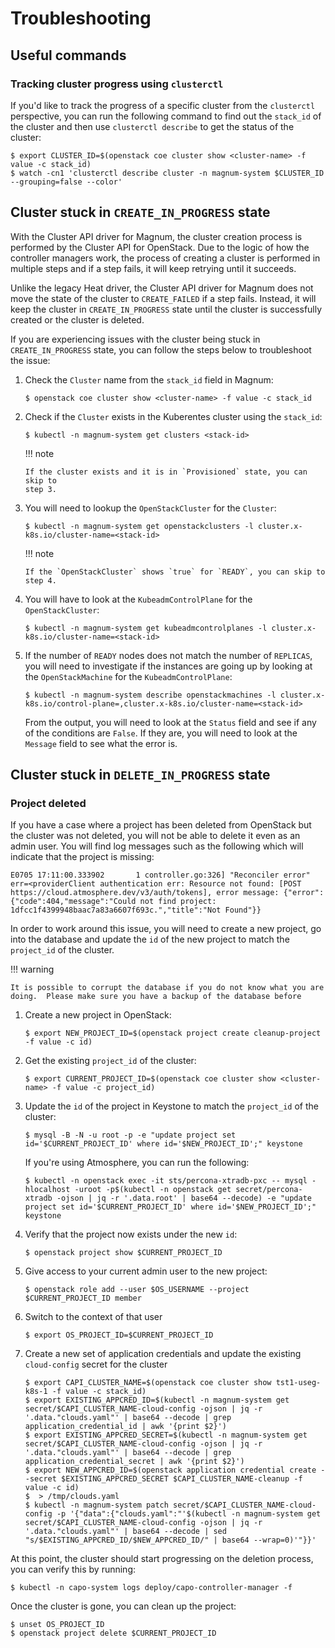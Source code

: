 # Troubleshooting

## Useful commands

### Tracking cluster progress using `clusterctl`

If you'd like to track the progress of a specific cluster from the `clusterctl`
perspective, you can run the following command to find out the `stack_id` of the
cluster and then use `clusterctl describe` to get the status of the cluster:

```
$ export CLUSTER_ID=$(openstack coe cluster show <cluster-name> -f value -c stack_id)
$ watch -cn1 'clusterctl describe cluster -n magnum-system $CLUSTER_ID --grouping=false --color'
```

## Cluster stuck in `CREATE_IN_PROGRESS` state

With the Cluster API driver for Magnum, the cluster creation process is
performed by the Cluster API for OpenStack.  Due to the logic of how the
controller managers work, the process of creating a cluster is performed in
multiple steps and if a step fails, it will keep retrying until it succeeds.

Unlike the legacy Heat driver, the Cluster API driver for Magnum does not
move the state of the cluster to `CREATE_FAILED` if a step fails.  Instead,
it will keep the cluster in `CREATE_IN_PROGRESS` state until the cluster is
successfully created or the cluster is deleted.

If you are experiencing issues with the cluster being stuck in `CREATE_IN_PROGRESS`
state, you can follow the steps below to troubleshoot the issue:

1.  Check the `Cluster` name from the `stack_id` field in Magnum:

    ```
    $ openstack coe cluster show <cluster-name> -f value -c stack_id
    ```

2.  Check if the `Cluster` exists in the Kuberentes cluster using the `stack_id`:

    ```
    $ kubectl -n magnum-system get clusters <stack-id>
    ```

    !!! note
   
        If the cluster exists and it is in `Provisioned` state, you can skip to
        step 3.

3.  You will need to lookup the `OpenStackCluster` for the `Cluster`:

    ```
    $ kubectl -n magnum-system get openstackclusters -l cluster.x-k8s.io/cluster-name=<stack-id>
    ```

    !!! note

        If the `OpenStackCluster` shows `true` for `READY`, you can skip to
        step 4.

4.  You will have to look at the `KubeadmControlPlane` for
    the `OpenStackCluster`:

    ```
    $ kubectl -n magnum-system get kubeadmcontrolplanes -l cluster.x-k8s.io/cluster-name=<stack-id>
    ```

5.  If the number of `READY` nodes does not match the number of `REPLICAS`,
    you will need to investigate if the instances are going up by looking at
    the `OpenStackMachine` for the `KubeadmControlPlane`:

    ```
    $ kubectl -n magnum-system describe openstackmachines -l cluster.x-k8s.io/control-plane=,cluster.x-k8s.io/cluster-name=<stack-id>
    ```

    From the output, you will need to look at the `Status` field and see if
    any of the conditions are `False`.  If they are, you will need to look at
    the `Message` field to see what the error is.

## Cluster stuck in `DELETE_IN_PROGRESS` state

### Project deleted

If you have a case where a project has been deleted from OpenStack but the
cluster was not deleted, you will not be able to delete it even as an admin
user.   You will find log messages such as the following which will indicate
that the project is missing:

```
E0705 17:11:00.333902       1 controller.go:326] "Reconciler error" err=<providerClient authentication err: Resource not found: [POST https://cloud.atmosphere.dev/v3/auth/tokens], error message: {"error":{"code":404,"message":"Could not find project: 1dfcc1f4399948baac7a83a6607f693c.","title":"Not Found"}}
```

In order to work around this issue, you will need to create a new project,
go into the database and update the `id` of the new project to match the
`project_id` of the cluster.

!!! warning

    It is possible to corrupt the database if you do not know what you are
    doing.  Please make sure you have a backup of the database before

1.  Create a new project in OpenStack:

    ```
    $ export NEW_PROJECT_ID=$(openstack project create cleanup-project -f value -c id)
    ```

2.  Get the existing `project_id` of the cluster:

    ```
    $ export CURRENT_PROJECT_ID=$(openstack coe cluster show <cluster-name> -f value -c project_id)
    ```

3.  Update the `id` of the project in Keystone to match the `project_id` of
    the cluster:

    ```
    $ mysql -B -N -u root -p -e "update project set id='$CURRENT_PROJECT_ID' where id='$NEW_PROJECT_ID';" keystone
    ```

    If you're using Atmosphere, you can run the following:

    ```
    $ kubectl -n openstack exec -it sts/percona-xtradb-pxc -- mysql -hlocalhost -uroot -p$(kubectl -n openstack get secret/percona-xtradb -ojson | jq -r '.data.root' | base64 --decode) -e "update project set id='$CURRENT_PROJECT_ID' where id='$NEW_PROJECT_ID';" keystone
    ```

4.  Verify that the project now exists under the new `id`:

    ```
    $ openstack project show $CURRENT_PROJECT_ID
    ```

5.  Give access to your current admin user to the new project:

    ```
    $ openstack role add --user $OS_USERNAME --project $CURRENT_PROJECT_ID member
    ```

6.  Switch to the context of that user

    ```
    $ export OS_PROJECT_ID=$CURRENT_PROJECT_ID
    ```

7.  Create a new set of application credentials and update the existing
    `cloud-config` secret for the cluster

    ```
    $ export CAPI_CLUSTER_NAME=$(openstack coe cluster show tst1-useg-k8s-1 -f value -c stack_id)
    $ export EXISTING_APPCRED_ID=$(kubectl -n magnum-system get secret/$CAPI_CLUSTER_NAME-cloud-config -ojson | jq -r '.data."clouds.yaml"' | base64 --decode | grep application_credential_id | awk '{print $2}')
    $ export EXISTING_APPCRED_SECRET=$(kubectl -n magnum-system get secret/$CAPI_CLUSTER_NAME-cloud-config -ojson | jq -r '.data."clouds.yaml"' | base64 --decode | grep application_credential_secret | awk '{print $2}')
    $ export NEW_APPCRED_ID=$(openstack application credential create --secret $EXISTING_APPCRED_SECRET $CAPI_CLUSTER_NAME-cleanup -f value -c id)
    $  > /tmp/clouds.yaml
    $ kubectl -n magnum-system patch secret/$CAPI_CLUSTER_NAME-cloud-config -p '{"data":{"clouds.yaml":"'$(kubectl -n magnum-system get secret/$CAPI_CLUSTER_NAME-cloud-config -ojson | jq -r '.data."clouds.yaml"' | base64 --decode | sed "s/$EXISTING_APPCRED_ID/$NEW_APPCRED_ID/" | base64 --wrap=0)'"}}'
    ```

At this point, the cluster should start progressing on the deletion process, you
can verify this by running:

```
$ kubectl -n capo-system logs deploy/capo-controller-manager -f
```

Once the cluster is gone, you can clean up the project:

```
$ unset OS_PROJECT_ID
$ openstack project delete $CURRENT_PROJECT_ID
```
